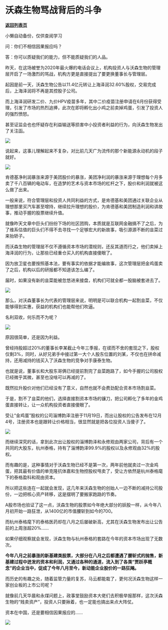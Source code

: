 # 沃森生物骂战背后的斗争

[**返回列表页**](/gzh/政事堂2019)

小懒自动备份，仅供查阅学习

问：你们不相信因果报应吗？  

  

答：你可以质疑我们的能力，但不能质疑我们的人品。

  

昨天，在这场被誉为2020年最火爆的电话会议上，机构投资人与沃森生物的管理层开启了一场激烈的骂战，机构方更是直接提出了要更换董事长与管理层。

  

起因是前一天，沃森生物公告以11.4亿元转让上海泽润32.60%股权，交易完成后，上海泽润将不再是其控股子公司。

  

而上海泽润研发二价、九价HPV疫苗多年，其中二价疫苗注册申请在6月份获得受理，引发了市场的热烈追捧，此次在即将孵化出小鸡之前卖掉鸡蛋，引发了投资人的强烈愤怒。

  

甚至证监会也也怀疑存在利益输送等损害中小投资者利益的行为，向沃森生物发出了关注函。

  

![](https://mmbiz.qpic.cn/mmbiz_png/rxhS23yu8cNziaOu6ibyyrHowRXdSI7kGuDuBic1eOw4V5H6Dr0Jlm6MUk7MibCZO942hqiawvOkuhX6jeBAxiauca1A/640?wx_fmt=png)

  

说起来，这事儿理解起来不复杂，对比前几天广为流传的那个新能源永动机的段子就好。

  

![](https://mmbiz.qpic.cn/mmbiz_jpg/rxhS23yu8cNziaOu6ibyyrHowRXdSI7kGu8rfCA8N8qUA6DdkbrUefROPqaj6wZ6HEc8hMN75ln2hnYTa1Duko0w/640?wx_fmt=jpeg)

  

肯德基净利润暴涨来源于美团股价的暴涨，美团净利润的暴涨来源于理想每个月多卖了千八百辆的电动车，在造梦的艺术与资本市场的杠杆之下，股价和利润就被这么做了出来。

  

一般来说，符合管理层和投资人共同利益的方式，是肯德基和美团通过关联企业从理想那里买汽车甚至增持，继续拉升理想的股价，为肯德基和美团制造利润和讲故事，推动手握的股票继续升值。

  

就像昨天文章中巨头们纷纷下场的社区团购，本质就是互联网金融搞不了之后，为了维系估值的巨头们不得不去寻找一个足够宏大的新故事，吸引源源不断的韭菜过来抬轿子。  

  

而沃森生物的管理层不仅不遵循资本市场的潜规则，还反其道而行之，他们卖掉上海泽润的行为，让那些已经重仓买入的机构直接傻眼了。

  

因为放卫星也要按照基本法，要有事实的依据才能编故事，这次管理层把金鸡蛋卖了之后，机构以后的研报都不知道该怎么编了。

  

届时，如果没有新的韭菜能被忽悠进来接盘，机构们可就全都一股脑被套进去了。

  

![](https://mmbiz.qpic.cn/mmbiz_png/rxhS23yu8cNziaOu6ibyyrHowRXdSI7kGuXs4ozibiaYPw8ADRJnorwWf38lK9V7bFdJxYpURRTzKQkTGVwYwJf5icg/640?wx_fmt=png)

  

那么，对沃森董事长为代表的管理层来说，明明是可以联合机构一起割韭菜，不仅能够得到实惠，获益的机构们也能帮他们吹逼。

  

名利双收，何乐而不为呢？

  

![](https://mmbiz.qpic.cn/mmbiz_jpg/rxhS23yu8cNziaOu6ibyyrHowRXdSI7kGuuK66Qs8AqTxzdNxHEOczgQrxfAxP32nLjI47AicCra4Wr8NxS2vXvGQ/640?wx_fmt=jpeg)

  

原因很简单，还是因为利益。

  

曾经持股超过20%的董事长李某截止今年三季报，在锲而不舍的套现之下，股权仅剩3%，同时，从好兄弟手中接过第一大个人股东位置的刘某，不仅也在拼命减持，还用减持的钱买入了沃森生物的竞争对手康泰生物。

  

也就是说，董事长和大股东哥俩已经提前割完了韭菜跑路了，如今手握的公司股权已经微乎其微，甚至也没啥可以再减的了。

  

既然拉升股价对他们已经没有了意义，自然也就不会费劲配合资本市场割韭菜。

  

于是，割不了韭菜的他们，选择直接割资本市场的镰刀，把公司孵化了多年的金鸡蛋直接转让，让一众机构投资者直接傻眼了。

  

受让“金鸡蛋”股权的公司淄博韵泽注册于11月19日，而出让股权的公告发布在12月4号，注册资本也是跟转让价格相当，很显然就是把各位投资人当傻子了。

  

![](https://mmbiz.qpic.cn/mmbiz_png/rxhS23yu8cNziaOu6ibyyrHowRXdSI7kGubCrmnMsyrhzO2LEbsOJjaDohqTHb2tglkngeLkHsxIARDoL4q4dKiag/640?wx_fmt=png)

  

而继续深究的话，拿到此次出让股权的淄博韵泽和永修观由两家公司，背后有一个共同的大股东，杭州泰格，持有了淄博韵泽99.9%的股权以及永修观由32%的股权。

  

而有趣的是，这种事情对于沃森生物已经不是第一次，两年前他就卖过一次金鸡蛋，把其最有价值的单克隆抗体嘉和生物控股权甩卖了，受让方依然是杭州泰格麾下的泰格盈科和观由资本。

  

所以把这些连在一起就会发现，这几年来沃森生物的创始人一边不断的减持公司股份，一边把核心资产转移，这是摆明了要搬家跑路的节奏。  

  

A股市场也验证了这一点，沃森生物的股票如今年绝大部分的妖股一样，从今年八月初开始一路狂泄，从1400亿的市值腰斩到如今的700。

  

而杭州泰格麾下的泰格医药却在八月之后屡破新高，尤其在沃森生物发布出让公告前的上周涨超20%......

  

如果仔细观察就会发现，沃森生物与杭州泰格的套路在今年的资本市场出现了无数次。

  

**今年八月之前暴涨的新基建类股票，大部分在八月之后都遭遇了腰斩式的抛售，新基建过程中迸发的资本和利润，又通过各种的通道，流入到了各类“贾跃亭概念”的企业当中，促成了今年八月至今，新动能企业股价的一路狂飚。**

  

而历史的有趣之处，随着监管力量的复苏，马云都能栽了，更何况沃森生物这样一家创业板的上市公司呢？  

  

就像前几天华晨和永煤问题上，政事堂鼓励资本大佬们去积极举报那样，这次沃森生物的“贱卖资产”，投资人只要揪着，也一定能也搞出来点大阵仗。  

  

资本在中国，还是要相信因果报应的......  

  

![](https://mmbiz.qpic.cn/mmbiz_jpg/rxhS23yu8cPp0iaKAfe0ZsWfgGcY72o9Nror8TicrtnlDsqzY7y4Kum4fM3X0FMEGlbvm9HvZUiaETSnLt4DHNLbQ/640?wx_fmt=jpeg)

